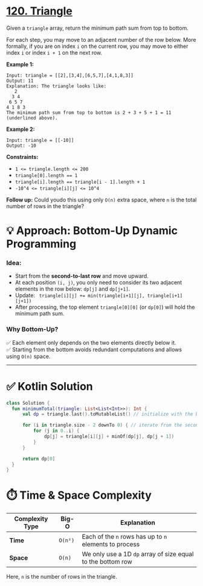 # [120. Triangle](https://leetcode.com/problems/triangle/description/?envType=study-plan-v2&envId=top-interview-150)

Given a <code>triangle</code> array, return the minimum path sum from top to bottom.

For each step, you may move to an adjacent number of the row below. More formally, if you are on index <code>i</code> on the current row, you may move to either index <code>i</code> or index <code>i + 1</code> on the next row.

**Example 1:** 

```
Input: triangle = [[2],[3,4],[6,5,7],[4,1,8,3]]
Output: 11
Explanation: The triangle looks like:
   2
  3 4
 6 5 7
4 1 8 3
The minimum path sum from top to bottom is 2 + 3 + 5 + 1 = 11 (underlined above).
```

**Example 2:** 

```
Input: triangle = [[-10]]
Output: -10
```

**Constraints:** 

- <code>1 <= triangle.length <= 200</code>
- <code>triangle[0].length == 1</code>
- <code>triangle[i].length == triangle[i - 1].length + 1</code>
- <code>-10^4 <= triangle[i][j] <= 10^4</code>

**Follow up:**  Could youdo this using only <code>O(n)</code> extra space, where <code>n</code> is the total number of rows in the triangle?

# 💡 Approach: Bottom-Up Dynamic Programming

### Idea:
- Start from the **second-to-last row** and move upward.
- At each position `(i, j)`, you only need to consider its two adjacent elements in the row below: `dp[j]` and `dp[j+1]`.
- Update: ``` triangle[i][j] += min(triangle[i+1][j], triangle[i+1][j+1])```
- After processing, the top element `triangle[0][0]` (or `dp[0]`) will hold the minimum path sum.

### Why Bottom-Up?
✅ Each element only depends on the two elements directly below it.  
✅ Starting from the bottom avoids redundant computations and allows using `O(n)` space.

---

# ✅ Kotlin Solution

```kotlin
class Solution {
  fun minimumTotal(triangle: List<List<Int>>): Int {
      val dp = triangle.last().toMutableList() // initialize with the bottom row

      for (i in triangle.size - 2 downTo 0) { // iterate from the second-last row upwards
          for (j in 0..i) {
              dp[j] = triangle[i][j] + minOf(dp[j], dp[j + 1])
          }
      }

      return dp[0]
  }
}
```

# ⏱️ Time & Space Complexity

| Complexity Type | Big-O      | Explanation                                  |
|-----------------|------------|----------------------------------------------|
| **Time**        | `O(n²)`    | Each of the `n` rows has up to `n` elements to process |
| **Space**       | `O(n)`     | We only use a 1D `dp` array of size equal to the bottom row |

Here, `n` is the number of rows in the triangle.